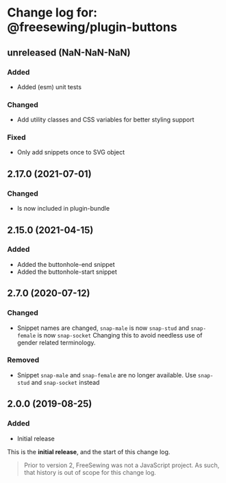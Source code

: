 # Change log for: @freesewing/plugin-buttons


## unreleased (NaN-NaN-NaN)

### Added

 - Added (esm) unit tests

### Changed

 - Add utility classes and CSS variables for better styling support

### Fixed

 - Only add snippets once to SVG object

## 2.17.0 (2021-07-01)

### Changed

 - Is now included in plugin-bundle

## 2.15.0 (2021-04-15)

### Added

 - Added the buttonhole-end snippet
 - Added the buttonhole-start snippet

## 2.7.0 (2020-07-12)

### Changed

 - Snippet names are changed, `snap-male` is now `snap-stud` and `snap-female` is now `snap-socket` Changing this to avoid needless use of gender related terminology.

### Removed

 - Snippet `snap-male` and `snap-female` are no longer available. Use `snap-stud` and `snap-socket` instead

## 2.0.0 (2019-08-25)

### Added

 - Initial release


This is the **initial release**, and the start of this change log.

> Prior to version 2, FreeSewing was not a JavaScript project.
> As such, that history is out of scope for this change log.

